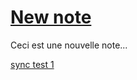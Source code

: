 # [New note](New%20note.md)

Ceci est une nouvelle note...

[sync test 1](./InsideFolder01/sync%20test%201.md)

